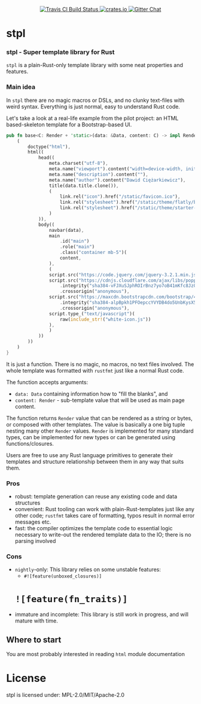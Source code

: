 <!-- README.md is auto-generated from README.tpl with `cargo readme` -->

<p align="center">
  <a href="https://travis-ci.org/dpc/stpl">
      <img src="https://img.shields.io/travis/dpc/stpl/master.svg?style=flat-square" alt="Travis CI Build Status">
  </a>
  <a href="https://crates.io/crates/stpl">
      <img src="http://meritbadge.herokuapp.com/stpl?style=flat-square" alt="crates.io">
  </a>
  <a href="https://gitter.im/dpc/stpl">
      <img src="https://img.shields.io/badge/GITTER-join%20chat-green.svg?style=flat-square" alt="Gitter Chat">
  </a>
  <br>
</p>

# stpl

### stpl - Super template library for Rust

`stpl` is a plain-Rust-only template library with some neat properties and
features.

### Main idea

In `stpl` there are no magic macros or DSLs, and no clunky
text-files with weird syntax. Everything is just normal, easy
to understand Rust code.

Let's take a look at a real-life example from the pilot project: an HTML
based-skeleton template for a Bootstrap-based UI.

```rust
pub fn base<C: Render + 'static>(data: &Data, content: C) -> impl Render {
    (
        doctype("html"),
        html((
            head((
                meta.charset("utf-8"),
                meta.name("viewport").content("width=device-width, initial-scale=1, shrink-to-fit=no"),
                meta.name("description").content(""),
                meta.name("author").content("Dawid Ciężarkiewicz"),
                title(data.title.clone()),
                (
                    link.rel("icon").href("/static/favicon.ico"),
                    link.rel("stylesheet").href("/static/theme/flatly/bootstrap.min.css"),
                    link.rel("stylesheet").href("/static/theme/starter-template.css"),
                )
            )),
            body((
                navbar(data),
                main
                    .id("main")
                    .role("main")
                    .class("container mb-5")(
                    content,
                ),
                (
                script.src("https://code.jquery.com/jquery-3.2.1.min.js").crossorigin("anonymous"),
                script.src("https://cdnjs.cloudflare.com/ajax/libs/popper.js/1.12.3/umd/popper.min.js")
                    .integrity("sha384-vFJXuSJphROIrBnz7yo7oB41mKfc8JzQZiCq4NCceLEaO4IHwicKwpJf9c9IpFgh")
                    .crossorigin("anonymous"),
                script.src("https://maxcdn.bootstrapcdn.com/bootstrap/4.0.0-beta.2/js/bootstrap.min.js")
                    .integrity("sha384-alpBpkh1PFOepccYVYDB4do5UnbKysX5WZXm3XxPqe5iKTfUKjNkCk9SaVuEZflJ")
                    .crossorigin("anonymous"),
                script.type_("text/javascript")(
                    raw(include_str!("white-icon.js"))
                ),
                )
            ))
        ))
    )
}
```

It is just a function. There is no magic, no macros, no text files involved.
The whole template was formatted with `rustfmt` just like a normal Rust code.

The function accepts arguments:

* `data: Data` containing information how to "fill the blanks", and
* `content: Render` - sub-template value that will be used as main page content.

The function returns `Render` value that can be rendered as a string or bytes, or
composed with other templates. The value is basically a one big tuple
nesting many other `Render` values. `Render` is implemented for many standard types,
can be implemented for new types or can be generated using functions/closures.

Users are free to use any Rust language primitives to generate their
templates and structure relationship between them in any way that
suits them.

### Pros

* robust: template generation can reuse any existing code and data
  structures
* convenient: Rust tooling can work with plain-Rust-templates just
  like any other code; `rustfmt` takes care of formatting, typos result
  in normal error messages etc.
* fast: the compiler optimizes the template code to essential logic
  necessary to write-out the rendered template data to the IO; there
  is no parsing involved

### Cons

* `nightly`-only: This library relies on some unstable features:
   * `#![feature(unboxed_closures)]`
   # `![feature(fn_traits)]`
* immature and incomplete: This library is still work in progress, and will
  mature with time.

## Where to start

You are most probably interested in reading `html` module documentation

# License

stpl is licensed under: MPL-2.0/MIT/Apache-2.0
